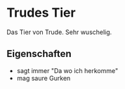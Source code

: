 # Trudes Tier

Das Tier von Trude. Sehr wuschelig.

## Eigenschaften
* sagt immer "Da wo ich herkomme"
* mag saure Gurken